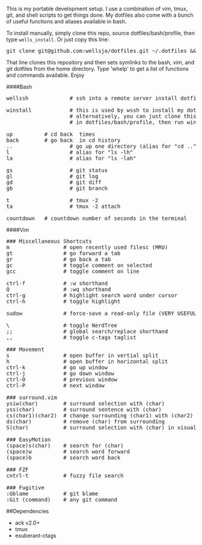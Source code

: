 This is my portable development setup.  I use a combination of vim, tmux, git, and shell scripts to get things done.  My dotfiles also come with a bunch of useful functions and aliases available in bash.

To install manually, simply clone this repo, source dotfiles/bash/profile, then type ```wells_install```.  Or just copy this line:

<pre>
git clone git@github.com:wellsjo/dotfiles.git ~/.dotfiles && source ~/.dotfiles/bash/profile && wells_install
</pre>

That line clones this repository and then sets symlinks to the bash, vim, and git dotfiles from the home directory.  Type 'whelp' to get a list of functions and commands available.  Enjoy

####Bash
<pre>
wellssh             # ssh into a remote server install dotfile setup from this repository

winstall            # this is used by wssh to install my dotfiles upon entering a remote machine.
                    # alternatively, you can just clone this repository, source the profile located
                    # in dotfiles/bash/profile, then run winstall.  This is explained above.

up <number>         # cd back <number> times
back <number>       # go back <number> in cd history
..                  # go up one directory (alias for "cd ..")
l                   # alias for "ls -lh"
la                  # alias for "ls -lah"

gs                  # git status
gl                  # git log
gd                  # git diff
gb                  # git branch

t                   # tmux -2
ta                  # tmux -2 attach

countdown <number>  # countdown number of seconds in the terminal
</pre>

####Vim
<pre>
### Miscellaneous Shortcuts
m                 # open recently used filesc (MRU)
gt                # go forward a tab
gr                # go back a tab
gc                # toggle comment on selected
gcc               # toggle comment on line

ctrl-f            # :w shorthand
Q                 # :wq shorthand
ctrl-g            # highlight search word under cursor
ctrl-h            # toggle highlight

sudow             # force-save a read-only file (VERY USEFUL)

\                 # toggle NerdTree
;;                # global search/replace shorthand
,,                # toggle c-tags taglist

### Movement
s                 # open buffer in vertial split
h                 # open buffer in horizontal split
ctrl-k            # go up window
ctrl-j            # go down window
ctrl-O            # previous window
ctrl-P            # next window

### surround.vim
ysiw(char)        # surround selection with (char)
yss(char)         # surround sentence with (char)
cs(char1)(char2)  # change surrounding (char1) with (char2)
ds(char)          # remove (char) from surrounding
S(char)           # surround selection with (char) in visual mode

### EasyMotion
(space)s(char)    # search for (char)
(space)w          # search word forward
(space)b          # search word back

### FZF
cntrl-t           # fuzzy file search

### Fugitive
:Gblame           # git blame
:Git (command)    # any git command
</pre>

##Dependencies
- ack v2.0+
- tmux
- exuberant-ctags
